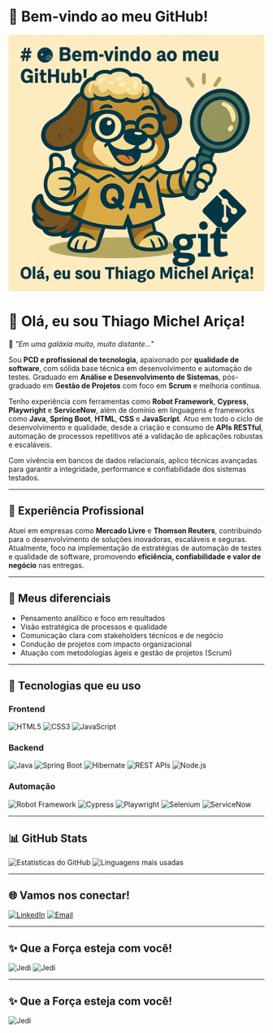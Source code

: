 # 🌌 Bem-vindo ao meu GitHub!

![Meu Avatar](./jpeg%20(5).jpeg)

# 👋 Olá, eu sou Thiago Michel Ariça!

🌌 _"Em uma galáxia muito, muito distante..."_

Sou **PCD e profissional de tecnologia**, apaixonado por **qualidade de software**, com sólida base técnica em desenvolvimento e automação de testes. Graduado em **Análise e Desenvolvimento de Sistemas**, pós-graduado em **Gestão de Projetos** com foco em **Scrum** e melhoria contínua.

Tenho experiência com ferramentas como **Robot Framework**, **Cypress**, **Playwright** e **ServiceNow**, além de domínio em linguagens e frameworks como **Java**, **Spring Boot**, **HTML**, **CSS** e **JavaScript**. Atuo em todo o ciclo de desenvolvimento e qualidade, desde a criação e consumo de **APIs RESTful**, automação de processos repetitivos até a validação de aplicações robustas e escaláveis.

Com vivência em bancos de dados relacionais, aplico técnicas avançadas para garantir a integridade, performance e confiabilidade dos sistemas testados.

---

## 💼 Experiência Profissional

Atuei em empresas como **Mercado Livre** e **Thomson Reuters**, contribuindo para o desenvolvimento de soluções inovadoras, escaláveis e seguras. Atualmente, foco na implementação de estratégias de automação de testes e qualidade de software, promovendo **eficiência, confiabilidade e valor de negócio** nas entregas.

---

## 🌟 Meus diferenciais

- Pensamento analítico e foco em resultados
- Visão estratégica de processos e qualidade
- Comunicação clara com stakeholders técnicos e de negócio
- Condução de projetos com impacto organizacional
- Atuação com metodologias ágeis e gestão de projetos (Scrum)

---

## 🚀 Tecnologias que eu uso

### Frontend
![HTML5](https://img.shields.io/badge/HTML5-orange?style=flat-square&logo=html5&logoColor=white)
![CSS3](https://img.shields.io/badge/CSS3-blue?style=flat-square&logo=css3&logoColor=white)
![JavaScript](https://img.shields.io/badge/JavaScript-yellow?style=flat-square&logo=javascript&logoColor=black)

### Backend
![Java](https://img.shields.io/badge/Java-red?style=flat-square&logo=openjdk&logoColor=white)
![Spring Boot](https://img.shields.io/badge/Spring%20Boot-green?style=flat-square&logo=springboot&logoColor=white)
![Hibernate](https://img.shields.io/badge/Hibernate-lightyellow?style=flat-square&logo=hibernate&logoColor=black)
![REST APIs](https://img.shields.io/badge/REST%20APIs-lightblue?style=flat-square&logo=rest&logoColor=white)
![Node.js](https://img.shields.io/badge/Node.js-darkgreen?style=flat-square&logo=node.js&logoColor=white)

### Automação
![Robot Framework](https://img.shields.io/badge/Robot%20Framework-darkred?style=flat-square&logo=robotframework&logoColor=white)
![Cypress](https://img.shields.io/badge/Cypress-black?style=flat-square&logo=cypress&logoColor=white)
![Playwright](https://img.shields.io/badge/Playwright-purple?style=flat-square&logo=microsoft&logoColor=white)
![Selenium](https://img.shields.io/badge/Selenium-green?style=flat-square&logo=selenium&logoColor=white)
![ServiceNow](https://img.shields.io/badge/ServiceNow-darkgray?style=flat-square&logo=servicenow&logoColor=white)

---

## 📊 GitHub Stats

![Estatísticas do GitHub](https://github-readme-stats.vercel.app/api?username=MIOCHELT-BR&show_icons=true&theme=dark)
![Linguagens mais usadas](https://github-readme-stats.vercel.app/api/top-langs/?username=MIOCHELT-BR&layout=compact&theme=dark)

---

## 🌐 Vamos nos conectar!

[![LinkedIn](https://img.shields.io/badge/LinkedIn-blue?style=flat-square&logo=linkedin&logoColor=white)](https://www.linkedin.com/in/thiago-ari%C3%A7a/)
[![Email](https://img.shields.io/badge/Email-black?style=flat-square&logo=gmail)](mailto:thiago.arica@outlook.com)

---

## ✨ Que a Força esteja com você!

![Jedi](https://media0.giphy.com/media/v1.Y2lkPTc5MGI3NjExbDl1dnltbjQwM2F4OTNieXBnc2RmbjlmOHZ0M2luY29hNmx6ODZ5ZiZlcD12MV9pbnRlcm5hbF9naWZfYnlfaWQmY3Q9Zw/cbhpmm36XnLSU/giphy.webp)
![Jedi](https://media2.giphy.com/media/I6l7Kwu0GLvAA/200.webp?cid=ecf05e475svq555t895jmw1w7hm673rkbr23uryih8hfmi9p&ep=v1_gifs_related&rid=200.webp&ct=g)


---

## ✨ Que a Força esteja com você!

![Jedi](https://media0.giphy.com/media/v1.Y2lkPTc5MGI3NjExbDl1dnltbjQwM2F4OTNieXBnc2RmbjlmOHZ0M2luY29hNmx6ODZ5ZiZlcD12MV9pbnRlcm5hbF9naWZfYnlfaWQmY3Q9Zw/cbhpmm36XnLSU/giphy.webp)

